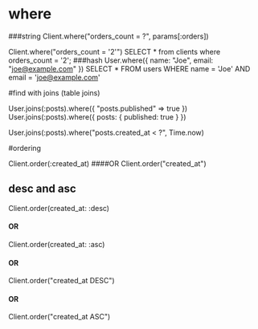 # where
###string
Client.where("orders_count = ?", params[:orders])

Client.where("orders_count = '2'")
SELECT * from clients where orders_count = '2';
###hash
User.where({ name: "Joe", email: "joe@example.com" })
SELECT * FROM users WHERE name = 'Joe' AND email = 'joe@example.com'

#find with joins (table joins)

User.joins(:posts).where({ "posts.published" => true })
User.joins(:posts).where({ posts: { published: true } })

User.joins(:posts).where("posts.created_at < ?", Time.now)



#ordering

Client.order(:created_at)
####OR
Client.order("created_at")

## desc and asc
Client.order(created_at: :desc)
#### OR
Client.order(created_at: :asc)
#### OR
Client.order("created_at DESC")
#### OR
Client.order("created_at ASC")
